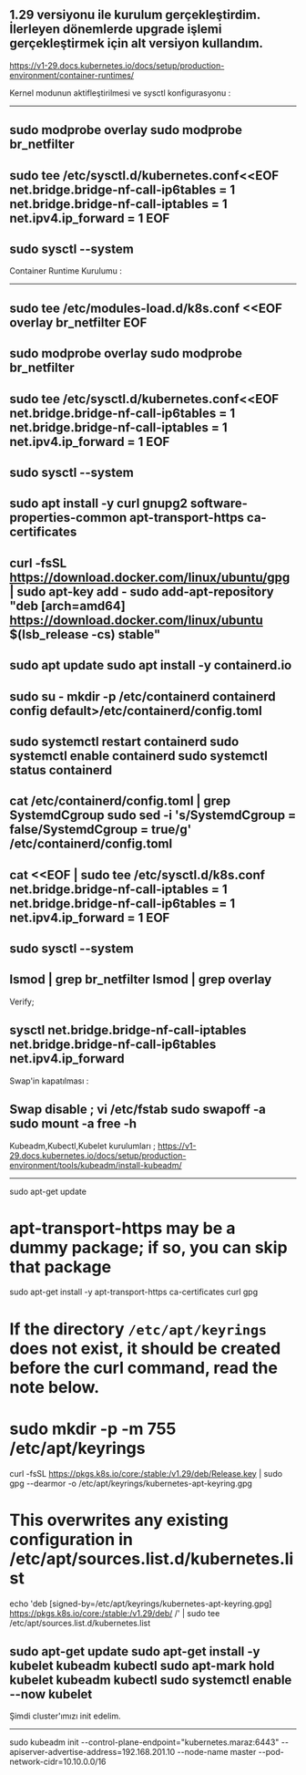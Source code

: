 1.29 versiyonu ile kurulum gerçekleştirdim. İlerleyen dönemlerde upgrade işlemi gerçekleştirmek için alt versiyon kullandım.
--------------------------------------------------------------------------------------------
https://v1-29.docs.kubernetes.io/docs/setup/production-environment/container-runtimes/

Kernel modunun aktifleştirilmesi ve sysctl konfigurasyonu :

-------------------------------------------------------------------------------------------
sudo modprobe overlay
sudo modprobe br_netfilter
-------------------------------------------------------------------------------------------
sudo tee /etc/sysctl.d/kubernetes.conf<<EOF
net.bridge.bridge-nf-call-ip6tables = 1
net.bridge.bridge-nf-call-iptables = 1
net.ipv4.ip_forward = 1
EOF
-------------------------------------------------------------------------------------------
sudo sysctl --system
-------------------------------------------------------------------------------------------

Container Runtime Kurulumu :

-------------------------------------------------------------------------------------------
sudo tee /etc/modules-load.d/k8s.conf <<EOF
overlay
br_netfilter
EOF
-------------------------------------------------------------------------------------------
sudo modprobe overlay
sudo modprobe br_netfilter
-------------------------------------------------------------------------------------------
sudo tee /etc/sysctl.d/kubernetes.conf<<EOF
net.bridge.bridge-nf-call-ip6tables = 1
net.bridge.bridge-nf-call-iptables = 1
net.ipv4.ip_forward = 1
EOF
-------------------------------------------------------------------------------------------
sudo sysctl --system
-------------------------------------------------------------------------------------------
sudo apt install -y curl gnupg2 software-properties-common apt-transport-https ca-certificates
-------------------------------------------------------------------------------------------
curl -fsSL https://download.docker.com/linux/ubuntu/gpg | sudo apt-key add -
sudo add-apt-repository "deb [arch=amd64] https://download.docker.com/linux/ubuntu $(lsb_release -cs) stable"
-------------------------------------------------------------------------------------------
sudo apt update
sudo apt install -y containerd.io
-------------------------------------------------------------------------------------------
sudo su -
mkdir -p /etc/containerd
containerd config default>/etc/containerd/config.toml
-------------------------------------------------------------------------------------------
sudo systemctl restart containerd
sudo systemctl enable containerd
sudo systemctl status containerd
-------------------------------------------------------------------------------------------
cat /etc/containerd/config.toml | grep SystemdCgroup
sudo sed -i 's/SystemdCgroup \= false/SystemdCgroup \= true/g' /etc/containerd/config.toml
-------------------------------------------------------------------------------------------
cat <<EOF | sudo tee /etc/sysctl.d/k8s.conf
net.bridge.bridge-nf-call-iptables  = 1
net.bridge.bridge-nf-call-ip6tables = 1
net.ipv4.ip_forward                 = 1
EOF
-------------------------------------------------------------------------------------------
sudo sysctl --system
-------------------------------------------------------------------------------------------
lsmod | grep br_netfilter
lsmod | grep overlay
-------------------------------------------------------------------------------------------
Verify; 

sysctl net.bridge.bridge-nf-call-iptables net.bridge.bridge-nf-call-ip6tables net.ipv4.ip_forward
--------------------------------------------------------------------------------------------
Swap'in kapatılması : 

Swap disable ;
vi /etc/fstab
sudo swapoff -a
sudo mount -a
free -h
-------------------------------------------------------------------------------------------

Kubeadm,Kubectl,Kubelet kurulumları ; 
https://v1-29.docs.kubernetes.io/docs/setup/production-environment/tools/kubeadm/install-kubeadm/

-------------------------------------------------------------------------------------------
sudo apt-get update
# apt-transport-https may be a dummy package; if so, you can skip that package
sudo apt-get install -y apt-transport-https ca-certificates curl gpg

# If the directory `/etc/apt/keyrings` does not exist, it should be created before the curl command, read the note below.
# sudo mkdir -p -m 755 /etc/apt/keyrings
curl -fsSL https://pkgs.k8s.io/core:/stable:/v1.29/deb/Release.key | sudo gpg --dearmor -o /etc/apt/keyrings/kubernetes-apt-keyring.gpg

# This overwrites any existing configuration in /etc/apt/sources.list.d/kubernetes.list
echo 'deb [signed-by=/etc/apt/keyrings/kubernetes-apt-keyring.gpg] https://pkgs.k8s.io/core:/stable:/v1.29/deb/ /' | sudo tee /etc/apt/sources.list.d/kubernetes.list

sudo apt-get update
sudo apt-get install -y kubelet kubeadm kubectl
sudo apt-mark hold kubelet kubeadm kubectl
sudo systemctl enable --now kubelet
--------------------------------------------------------------------------------------------

Şimdi cluster'ımızı init edelim.

--------------------------------------------------------------------------------------------

sudo kubeadm init --control-plane-endpoint="kubernetes.maraz:6443" --apiserver-advertise-address=192.168.201.10 --node-name master --pod-network-cidr=10.10.0.0/16










